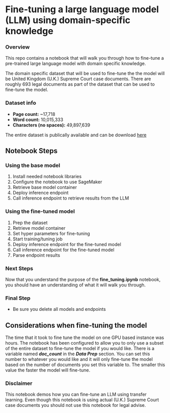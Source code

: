 # Fine-tuning a large language model (LLM) using domain-specific knowledge

### Overview

This repo contains a notebook that will walk you through how to fine-tune a pre-trained large language model with domain specific knowledge.

The domain specific dataset that will be used to fine-tune the the model will be United Kingdom (U.K.) Supreme Court case documents. There are roughly 693 legal documents as part of the dataset that can be used to fine-tune the model.

### Dataset info

* <strong>Page count:</strong> ~17,718
* <strong>Word count:</strong> 10,015,333
* <strong>Characters (no spaces):</strong> 49,897,639

The entire dataset is publically available and can be download [here](https://zenodo.org/record/7152317#.ZCSfaoTMI2y)

## Notebook Steps

### Using the base model

1. Install needed notebook libraries
3. Configure the notebook to use SageMaker
4. Retrieve base model container
5. Deploy inference endpoint
6. Call inference endpoint to retrieve results from the LLM

### Using the fine-tuned model

1. Prep the dataset
2. Retrieve model container
3. Set hyper parameters for fine-tuning
4. Start training/tuning job
5. Deploy inference endpoint for the fine-tuned model
6. Call inference endpoint for the fine-tuned model
7. Parse endpoint results

### Next Steps

Now that you understand the purpose of the **fine_tuning.ipynb** notebook, you should have an understanding of what it will walk you through.

### Final Step

* Be sure you delete all models and endpoints

## Considerations when fine-tuning the model

The time that it took to fine tune the model on one GPU based instance was <placeholder> hours. The notebook has been configured to allow you to only use a subset of the entire dataset to fine-tune the model if you would like. There is a variable named _**doc_count**_ in the _**Data Prep**_ section. You can set this number to whatever you would like and it will only fine-tune the model based on the number of documents you set this variable to. The smaller this value the faster the model will fine-tune.


### Disclaimer

This notebook demos how you can fine-tune an LLM using transfer learning. Even though this notebook is using actual (U.K.) Supreme Court case documents you should not use this notebook for legal advise.
